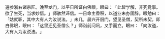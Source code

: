 遍参浙右诸宗匠。晚至龙门，以平日所证白佛眼。眼曰：​「此皆学解，非究竟事。欲了生死，当求妙悟。​」师骇然谛信。一日命主香积，以道业未办固辞。眼勉曰：​「姑就职，其中大有人为汝说法。​」未几，晨兴开厨门，望见圣僧，契所未契。即白佛眼，眼曰：​「这里还见圣僧么？​」师诣前问讯，叉手而立。眼曰：​「向汝道，大有人为汝说法。​」